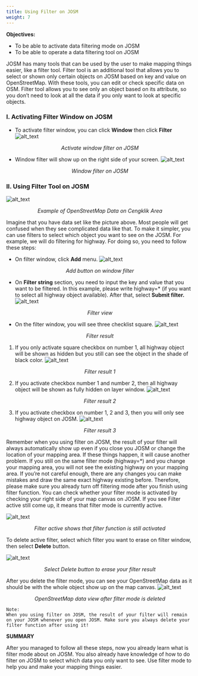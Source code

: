 ```yaml
---
title: Using Filter on JOSM
weight: 7
---
```


**Objectives:**

* To be able to activate data filtering mode on JOSM
* To be able to operate a data filtering tool on JOSM

JOSM has many tools that can be used by the user to make mapping things easier, like a filter tool. Filter tool is an additional tool that allows you to select or shown only certain objects on JOSM based on key and value on OpenStreetMap. With these tools, you can edit or check specific data on OSM. Filter tool allows you to see only an object based on its attribute, so you don’t need to look at all the data if you only want to look at specific objects. 

  

### **I. Activating Filter Window on JOSM**

*   To activate filter window, you can click **Window** then click **Filter**
![alt_text](/en/images/03-JOSM/07-Menggunakan-Alat-Filter-di-JOSM/0701_Mengaktifan_jendela_filter_pada_JOSM.png "image_tooltip")
<p align="center"><i>Activate window filter on JOSM</i></p>

*   Window filter will show up on the right side of your screen.
![alt_text](/en/images/03-JOSM/07-Menggunakan-Alat-Filter-di-JOSM/0702_Jendela_filter_pada_JOSM.png "image_tooltip")
<p align="center"><i>Window filter on JOSM</i></p>

### **II. Using Filter Tool on JOSM**
![alt_text](/en/images/03-JOSM/07-Menggunakan-Alat-Filter-di-JOSM/0703_Contoh_data_OpenStreetMap_di_Daerah_Cengklik.png "image_tooltip")
<p align="center"><i>Example of OpenStreetMap Data on Cengklik Area</i></p>

Imagine that you have data set like the picture above. Most people will get confused when they see complicated data like that. To make it simpler, you can use filters to select which object you want to see on the JOSM. For example, we will do filtering for highway. For doing so, you need to follow these steps:

*   On filter window, click **Add** menu. 
![alt_text](/en/images/03-JOSM/07-Menggunakan-Alat-Filter-di-JOSM/0704_Tombol_Add_di_jendela_filter.png "image_tooltip")
<p align="center"><i>Add button on window filter</i></p>

*   On **Filter string** section, you need to input the key and value that you want to be filtered. In this example, please write highway=* (if you want to select all highway object available). After that, select **Submit filter.** 
![alt_text](/en/images/03-JOSM/07-Menggunakan-Alat-Filter-di-JOSM/0705_Tampilan_filter.png "image_tooltip")
<p align="center"><i>Filter view</i></p>

*   On the filter window, you will see three checklist square.
![alt_text](/en/images/03-JOSM/07-Menggunakan-Alat-Filter-di-JOSM/0706_Hasil_filter.png "image_tooltip")
<p align="center"><i>Filter result</i></p>

1. If you only activate square checkbox on number 1, all highway object will be shown as hidden but you still can see the object in the shade of black color. 
![alt_text](/en/images/03-JOSM/07-Menggunakan-Alat-Filter-di-JOSM/0707_Hasil_filter_1.png "image_tooltip")
<p align="center"><i>Filter result 1</i></p>

2. If you activate checkbox number 1 and number 2, then all highway object will be shown as fully hidden on layer window.
![alt_text](/en/images/03-JOSM/07-Menggunakan-Alat-Filter-di-JOSM/0708_Hasil_filter_2.png "image_tooltip")
<p align="center"><i>Filter result 2</i></p>

3. If you activate checkbox on number 1, 2 and 3, then you will only see highway object on JOSM.
![alt_text](/en/images/03-JOSM/07-Menggunakan-Alat-Filter-di-JOSM/0709_Hasil_filter_3.png "image_tooltip")
<p align="center"><i>Filter result 3</i></p>


Remember when you using filter on JOSM, the result of your filter will always automatically show up even if you close you JOSM or change the location of your mapping area. If these things happen, it will cause another problem. If you still on the same filter mode (highway=*) and you change your mapping area, you will not see the existing highway on your mapping area. If you’re not careful enough, there are any changes you can make mistakes and draw the same exact highway existing before. Therefore, please make sure you already turn off filtering mode after you finish using filter function. You can check whether your filter mode is activated by checking your right side of your map canvas on JOSM. If you see Filter active still come up, it means that filter mode is currently active.

![alt_text](/en/images/03-JOSM/07-Menggunakan-Alat-Filter-di-JOSM/0710_Filter_active_yang_menandakan_fungsi_filter_masih_aktif_pada_JOSM.png "image_tooltip")
<p align="center"><i>Filter active shows that filter function is still activated</i></p>

To delete active filter, select which filter you want to erase on filter window, then select **Delete** button. 

![alt_text](/en/images/03-JOSM/07-Menggunakan-Alat-Filter-di-JOSM/0711_Pilih_tombol_Delete_untuk_menghapus_hasil_filter.png "image_tooltip")
<p align="center"><i>Select Delete button to erase your filter result</i></p>

After you delete the filter mode, you can see your OpenStreetMap data as it should be with the whole object show up on the map canvas. 
![alt_text](/en/images/03-JOSM/07-Menggunakan-Alat-Filter-di-JOSM/0712_Tampilan_Data_OpenStreetMap_setelah_fungsi_filter_dihapus.png "image_tooltip")
<p align="center"><i>OpenStreetMap data view after filter mode is deleted</i></p>


```
Note:
When you using filter on JOSM, the result of your filter will remain on your JOSM whenever you open JOSM. Make sure you always delete your filter function after using it!
```



**SUMMARY**

After you managed to follow all these steps, now you already learn what is filter mode about on JOSM. You also already have knowledge of how to do filter on JOSM to select which data you only want to see. Use filter mode to help you and make your mapping things easier. 

